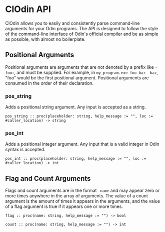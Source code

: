 # ClOdin API

ClOdin allows you to easily and consistently parse command-line arguments for your Odin programs. The API is designed to follow the style of the command-line interface of Odin's official compiler and be as simple as possible, with almost no boilerplate.

## Positional Arguments

Positional arguments are arguments that are not denoted by a prefix like `-foo:`, and must be supplied.
For example, in `my_program.exe foo bar -baz`, "foo" would be the first positional argument.
Positional arguments are consumed in the order of their declaration.

### pos_string

Adds a positional string argument. Any input is accepted as a string.
```odin
pos_string :: proc(placeholder: string, help_message := "", loc := #caller_location) -> string
```

### pos_int

Adds a positional integer argument. Any input that is a valid integer in Odin syntax is accepted.
```odin
pos_int :: proc(placeholder: string, help_message := "", loc := #caller_location) -> int
```

## Flag and Count Arguments

Flags and count arguments are in the format `-name` and may appear zero or more times anywhere in the array of arguments.
The value of a count argument is the amount of times it appears in the arguments, and the value of a flag argument is true if it appears one or more times.

```odin
flag :: proc(name: string, help_message := "") -> bool
```
```odin
count :: proc(name: string, help_message := "") -> int
```